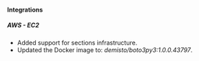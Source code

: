 
#### Integrations
##### AWS - EC2
- Added support for sections infrastructure.
- Updated the Docker image to: *demisto/boto3py3:1.0.0.43797*.
